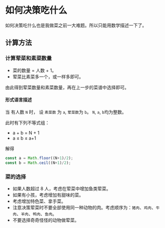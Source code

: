 # 如何决策吃什么

如何决策吃什么也是我做菜之前一大难题。所以只能用数学描述一下了。

## 计算方法

### 计算荤菜和素菜数量

* 菜的数量 = 人数 + 1。
* 荤菜比素菜多一个，或一样多即可。

由此得到荤菜数量和素菜数量，再在上一步的菜谱中选择即可。

#### 形式语言描述

当 有人数 `N` 时，
设 `素菜数` 为 `a`, `荤菜数`为 `b`。
`N`, `a`, `b`均为整数。

此时有下列不等式组：

* a + b = N + 1
* a ≤ b ≤ a+1

解得

```javascript
const a = Math.floor((N+1)/2);
const b = Math.ceil((N+1)/2);
```

### 菜的选择

* 如果人数超过 8 人，考虑在荤菜中增加鱼类荤菜。
* 如果有小孩，考虑增加有甜味的菜。
* 考虑增加特色菜、拿手菜。
* 注意决策荤菜时不要全部使用同一种动物的肉。考虑顺序为：`猪肉`、`鸡肉`、`牛肉`、`羊肉`、`鸭肉`、`鱼肉`。
* 不要选择奇奇怪怪的动物做荤菜。
